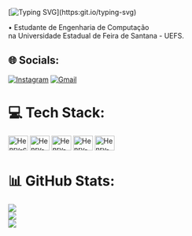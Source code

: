 
[![Typing SVG](https://readme-typing-svg.herokuapp.com/?color=9932CC&size=35&center=true&vCenter=true&width=1000&lines=Hello,+my+name+is+Gabriel+Henry;)](https:git.io/typing-svg)

• Estudante de Engenharia de Computação<br>na Universidade Estadual de Feira de Santana - UEFS.


## 🌐 Socials:
[![Instagram](https://img.shields.io/badge/Instagram-%23E4405F.svg?logo=Instagram&logoColor=white)](https://instagram.com/ghenr.y) 
[![Gmail](https://img.shields.io/badge/Gmail-%23E4405F.svg?logo=Gmail&logoColor=white)](mailto:gabrielhenrysilva10@gmail.com)

# 💻 Tech Stack:
<img aligne="center" alt="Henry-c" height="30" width="40" src="https://cdn.jsdelivr.net/gh/devicons/devicon/icons/c/c-original.svg" /> <img aligne="center" alt="Henry-python" height="30" width="40" src="https://cdn.jsdelivr.net/gh/devicons/devicon/icons/python/python-original-wordmark.svg" /> <img aligne="center" alt="Henry-java" height="30" width="40" src="https://cdn.jsdelivr.net/gh/devicons/devicon/icons/java/java-original-wordmark.svg" /> <img aligne="center" alt="Henry-intellij" height="30" width="40" src="https://cdn.jsdelivr.net/gh/devicons/devicon/icons/intellij/intellij-original.svg" /> <img aligne="center" alt="Henry-vscode" height="30" width="40" src="https://cdn.jsdelivr.net/gh/devicons/devicon/icons/visualstudio/visualstudio-plain.svg" />



# 📊 GitHub Stats:
![](https://github-readme-stats.vercel.app/api?username=GHenryssg&theme=dark&hide_border=false&include_all_commits=false&count_private=false)<br/>
![](https://github-readme-streak-stats.herokuapp.com/?user=GHenryssg&theme=dark&hide_border=false)<br/>
![](https://github-readme-stats.vercel.app/api/top-langs/?username=GHenryssg&theme=dark&hide_border=false&include_all_commits=false&count_private=false&layout=compact)

<!-- Proudly created with GPRM ( https://gprm.itsvg.in ) -->
